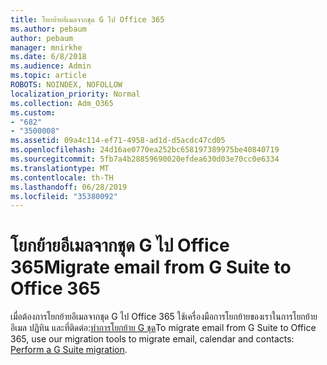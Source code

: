 ```yaml
---
title: โยกย้ายอีเมลจากชุด G ไป Office 365
ms.author: pebaum
author: pebaum
manager: mnirkhe
ms.date: 6/8/2018
ms.audience: Admin
ms.topic: article
ROBOTS: NOINDEX, NOFOLLOW
localization_priority: Normal
ms.collection: Adm_O365
ms.custom:
- "682"
- "3500008"
ms.assetid: 09a4c114-ef71-4958-ad1d-d5acdc47cd05
ms.openlocfilehash: 24d16ae0770ea252bc658197389975be40840719
ms.sourcegitcommit: 5fb7a4b28859690020efdea630d03e70cc0e6334
ms.translationtype: MT
ms.contentlocale: th-TH
ms.lasthandoff: 06/28/2019
ms.locfileid: "35380092"
---
```

# <a name="migrate-email-from-g-suite-to-office-365"></a><span data-ttu-id="c9688-102">โยกย้ายอีเมลจากชุด G ไป Office 365</span><span class="sxs-lookup"><span data-stu-id="c9688-102">Migrate email from G Suite to Office 365</span></span>

<span data-ttu-id="c9688-103">เมื่อต้องการโยกย้ายอีเมลจากชุด G ไป Office 365 ใช้เครื่องมือการโยกย้ายของเราในการโยกย้ายอีเมล ปฏิทิน และที่ติดต่อ:[ทำการโยกย้าย G ชุด](https://docs.microsoft.com/Exchange/mailbox-migration/perform-g-suite-migration)</span><span class="sxs-lookup"><span data-stu-id="c9688-103">To migrate email from G Suite to Office 365, use our migration tools to migrate email, calendar and contacts: [Perform a G Suite migration](https://docs.microsoft.com/Exchange/mailbox-migration/perform-g-suite-migration).</span></span>
  